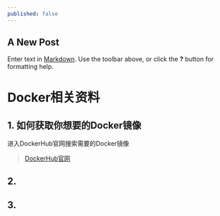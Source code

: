 ```yaml
---
published: false
---
```

## A New Post

Enter text in [Markdown](http://daringfireball.net/projects/markdown/). Use the toolbar above, or click the **?** button for formatting help.

# Docker相关资料

## 1. 如何获取你想要的Docker镜像

进入DockerHub官网搜索需要的Docker镜像
> [DockerHub官网](https://hub.docker.com/)

## 2. 

## 3.